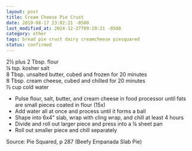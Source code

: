 ```yaml
---
layout: post
title: Cream Cheese Pie Crust
date: 2019-08-17 23:02:21 -0500
last_modified_at: 2024-12-27T09:19:21 -0500
category: other
tags: bread pie crust dairy creamcheese piesquared
status: confirmed
---
```

2½ plus 2 Tbsp. flour  
¼ tsp. kosher salt  
8 Tbsp. unsalted butter, cubed and frozen for 20 minutes  
8 Tbsp. cream cheese, cubed and chilled for 20 minutes  
½ cup cold water  

  * Pulse flour, salt, butter, and cream cheese in food processor until fats are small pieces coated in flour (15x)
  * Add water all at once and process until it forms a ball
  * Shape into 6x4" slab, wrap with cling wrap, and chill at least 4 hours
  * Divide and roll out larger piece and press into a ¼ sheet pan
  * Roll out smaller piece and chill separately

Source: Pie Squared, p 287 (Beefy Empanada Slab Pie)  
